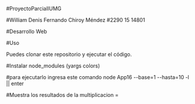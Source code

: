 #ProyectoParcialIUMG

#William Denis Fernando Chiroy Méndez
#2290 15 14801

#Desarrollo Web

#Uso

Puedes clonar este repositorio y ejecutar el código.

#Instalar node_modules (yargs colors)

#para ejecutarlo ingresa este comando node App16 --base=1 --hasta=10 -l || enter

#Muestra los resultados de la multiplicacion =
